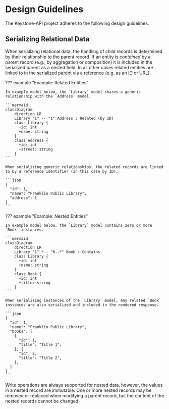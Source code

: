 # Design Guidelines

The Keystone-API project adheres to the following design guidelines.

## Serializing Relational Data

When serializing relational data, the handling of child records is determined by their relationship to the parent record.
If an entity is _contained_ by a parent record (e.g., by aggregation or composition) it is included in the serialized parent as a nested field.
In all other cases related entities are linked to in the serialized parent via a reference (e.g. as an ID or URL).

??? example "Example: Related Entities"

    In example model below, the `Library` model shares a generic relationship with the `Address` model.

    ```mermaid
    classDiagram
        direction LR
        Library "1" -- "1" Address : Related (by ID)
        class Library {
          +id: int
          +name: string
        }
        class Address {
          +id: int
          +street: string
        }
    ```

    When serializing generic relationships, the related records are linked to by a reference identifier (in this case by ID).

    ```json
    {
      "id": 1,
      "name": "Franklin Public Library",
      "address": 1
    }
    ```

??? example "Example: Nested Entities"

    In example model below, the `Library` model contains zero or more `Book` instances.

    ```mermaid
    classDiagram
        direction LR
        Library "1" *-- "0..*" Book : Contains
        class Library {
          +id: int
          +name: string
        }
        class Book {
          +id: int
          +title: string
        }
    ```

    When serializing instances of the `Library` model, any related `Book` instances are also serialized and included in the rendered response.

    ```json
    {
      "id": 1,
      "name": "Franklin Public Library",
      "books": [
        {
          "id": 1,
          "title": "Title 1",
        }, {
          "id": 2,
          "title": "Title 2",
        },
      ]
    }
    ```

Write operations are always supported for nested data, however, the values in a nested record are immutable.
One or more nested records may be removed or replaced when modifying a parent record, but the content of the nested records cannot be changed.
